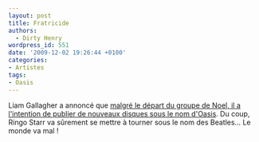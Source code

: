 ```yaml
---
layout: post
title: Fratricide
authors:
  - Dirty Henry
wordpress_id: 551
date: '2009-12-02 19:26:44 +0100'
categories:
- Artistes
tags:
- Oasis
---
```

Liam Gallagher a annoncé que [malgré le départ du groupe de Noel, il a l'intention de publier de nouveaux disques sous le nom d'Oasis](http://www.thetripwire.com/news/2009/12/01/liam-gallagher-disrespects-his-bro-some-more-to-continue-recording-as-oasis). Du coup, Ringo Starr va sûrement se mettre à tourner sous le nom des Beatles… Le monde va mal !
